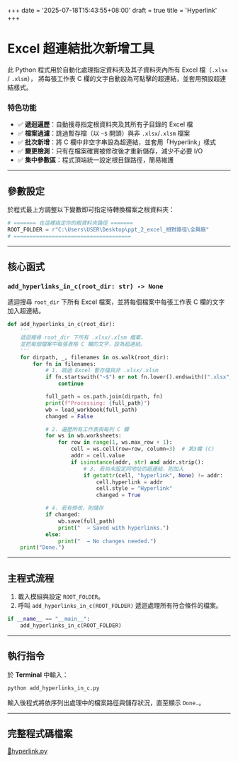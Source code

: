 +++
date = '2025-07-18T15:43:55+08:00'
draft = true
title = 'Hyperlink'
+++
# Excel 超連結批次新增工具
<!--more-->

此 Python 程式用於自動化處理指定資料夾及其子資料夾內所有 Excel 檔（`.xlsx` / `.xlsm`），
將每張工作表 C 欄的文字自動設為可點擊的超連結，並套用預設超連結樣式。

### 特色功能

- ✅ **遞迴遍歷**：自動搜尋指定根資料夾及其所有子目錄的 Excel 檔  
- ✅ **檔案過濾**：跳過暫存檔（以 `~$` 開頭）與非 `.xlsx`/`.xlsm` 檔案  
- ✅ **批次新增**：將 C 欄中非空字串設為超連結，並套用「Hyperlink」樣式  
- ✅ **變更檢測**：只有在檔案確實被修改後才重新儲存，減少不必要 I/O  
- ✅ **集中參數區**：程式頂端統一設定根目錄路徑，簡易維護  

---

## 參數設定

於程式最上方調整以下變數即可指定待轉換檔案之根資料夾：

```python
# ======= 在這裡指定你的根資料夾路徑 =======
ROOT_FOLDER = r"C:\Users\USER\Desktop\ppt_2_excel_相對路徑\全興廠"
# =====================================
```

---

## 核心函式

### `add_hyperlinks_in_c(root_dir: str) -> None`
遞迴搜尋 `root_dir` 下所有 Excel 檔案，並將每個檔案中每張工作表 C 欄的文字加入超連結。

```python
def add_hyperlinks_in_c(root_dir):
    '''
    遞迴搜尋 root_dir 下所有 .xlsx/.xlsm 檔案，
    並把每個檔案中每張表格 C 欄的文字，設為超連結。
    '''
    for dirpath, _, filenames in os.walk(root_dir):
        for fn in filenames:
            # 1. 跳過 Excel 暫存檔與非 .xlsx/.xlsm
            if fn.startswith("~$") or not fn.lower().endswith((".xlsx", ".xlsm")):
                continue

            full_path = os.path.join(dirpath, fn)
            print(f"Processing: {full_path}")
            wb = load_workbook(full_path)
            changed = False

            # 2. 遍歷所有工作表與每列 C 欄
            for ws in wb.worksheets:
                for row in range(1, ws.max_row + 1):
                    cell = ws.cell(row=row, column=3)  # 第3欄 (C)
                    addr = cell.value
                    if isinstance(addr, str) and addr.strip():
                        # 3. 若尚未設定同地址的超連結，則加入
                        if getattr(cell, "hyperlink", None) != addr:
                            cell.hyperlink = addr
                            cell.style = "Hyperlink"
                            changed = True

            # 4. 若有修改，則儲存
            if changed:
                wb.save(full_path)
                print("  → Saved with hyperlinks.")
            else:
                print("  → No changes needed.")
    print("Done.")
```

---

## 主程式流程

1. 載入模組與設定 `ROOT_FOLDER`。  
2. 呼叫 `add_hyperlinks_in_c(ROOT_FOLDER)` 遞迴處理所有符合條件的檔案。  

```python
if __name__ == "__main__":
    add_hyperlinks_in_c(ROOT_FOLDER)
```

---

## 執行指令

於 **Terminal** 中輸入：

```bash
python add_hyperlinks_in_c.py
```

輸入後程式將依序列出處理中的檔案路徑與儲存狀況，直至顯示 `Done.`。

---

## 完整程式碼檔案

[🔗hyperlink.py]()

